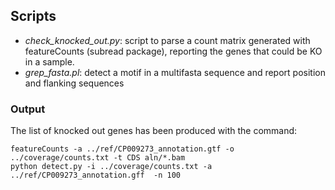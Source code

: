 ## Scripts

 - *check_knocked_out.py*: script to parse a count matrix generated with featureCounts (subread package), reporting the genes that could be KO in a sample.
 - *grep_fasta.pl*: detect a motif in a multifasta sequence and report position and flanking sequences
 
### Output

The list of knocked out genes has been produced with the command:
```
featureCounts -a ../ref/CP009273_annotation.gtf -o ../coverage/counts.txt -t CDS aln/*.bam
python detect.py -i ../coverage/counts.txt -a ../ref/CP009273_annotation.gff  -n 100 
```

